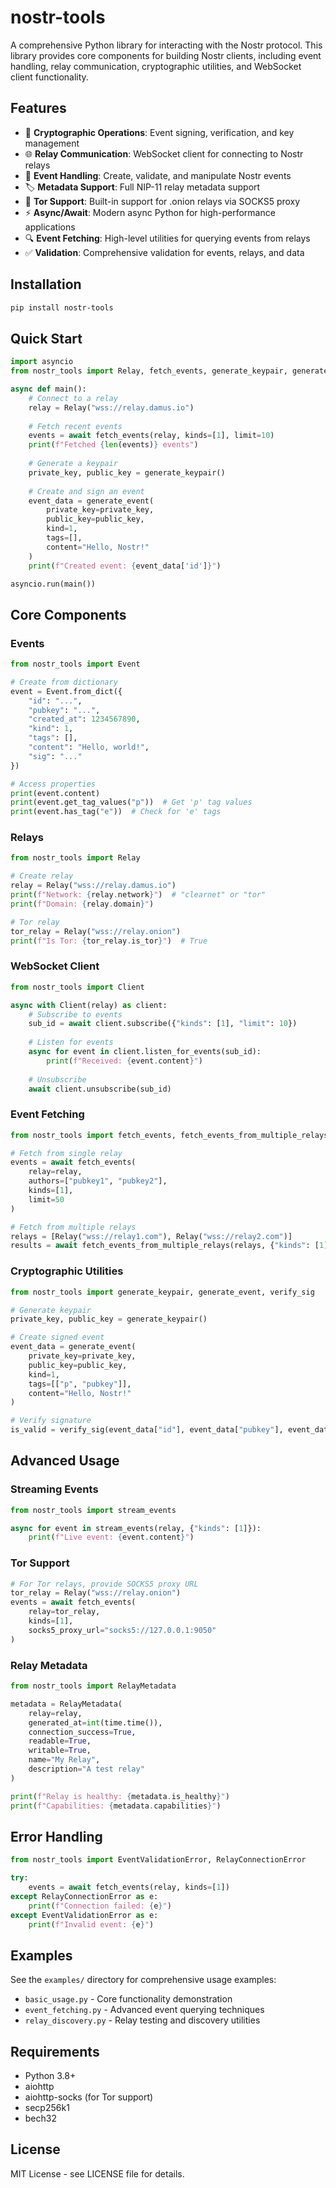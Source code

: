 # nostr-tools

A comprehensive Python library for interacting with the Nostr protocol. This library provides core components for building Nostr clients, including event handling, relay communication, cryptographic utilities, and WebSocket client functionality.

## Features

- 🔐 **Cryptographic Operations**: Event signing, verification, and key management
- 🌐 **Relay Communication**: WebSocket client for connecting to Nostr relays
- 📝 **Event Handling**: Create, validate, and manipulate Nostr events
- 🏷️ **Metadata Support**: Full NIP-11 relay metadata support
- 🧅 **Tor Support**: Built-in support for .onion relays via SOCKS5 proxy
- ⚡ **Async/Await**: Modern async Python for high-performance applications
- 🔍 **Event Fetching**: High-level utilities for querying events from relays
- ✅ **Validation**: Comprehensive validation for events, relays, and data

## Installation

```bash
pip install nostr-tools
```

## Quick Start

```python
import asyncio
from nostr_tools import Relay, fetch_events, generate_keypair, generate_event

async def main():
    # Connect to a relay
    relay = Relay("wss://relay.damus.io")
    
    # Fetch recent events
    events = await fetch_events(relay, kinds=[1], limit=10)
    print(f"Fetched {len(events)} events")
    
    # Generate a keypair
    private_key, public_key = generate_keypair()
    
    # Create and sign an event
    event_data = generate_event(
        private_key=private_key,
        public_key=public_key,
        kind=1,
        tags=[],
        content="Hello, Nostr!"
    )
    print(f"Created event: {event_data['id']}")

asyncio.run(main())
```

## Core Components

### Events

```python
from nostr_tools import Event

# Create from dictionary
event = Event.from_dict({
    "id": "...",
    "pubkey": "...", 
    "created_at": 1234567890,
    "kind": 1,
    "tags": [],
    "content": "Hello, world!",
    "sig": "..."
})

# Access properties
print(event.content)
print(event.get_tag_values("p"))  # Get 'p' tag values
print(event.has_tag("e"))  # Check for 'e' tags
```

### Relays

```python
from nostr_tools import Relay

# Create relay
relay = Relay("wss://relay.damus.io")
print(f"Network: {relay.network}")  # "clearnet" or "tor"
print(f"Domain: {relay.domain}")

# Tor relay
tor_relay = Relay("wss://relay.onion")
print(f"Is Tor: {tor_relay.is_tor}")  # True
```

### WebSocket Client

```python
from nostr_tools import Client

async with Client(relay) as client:
    # Subscribe to events
    sub_id = await client.subscribe({"kinds": [1], "limit": 10})
    
    # Listen for events
    async for event in client.listen_for_events(sub_id):
        print(f"Received: {event.content}")
    
    # Unsubscribe
    await client.unsubscribe(sub_id)
```

### Event Fetching

```python
from nostr_tools import fetch_events, fetch_events_from_multiple_relays

# Fetch from single relay
events = await fetch_events(
    relay=relay,
    authors=["pubkey1", "pubkey2"],
    kinds=[1],
    limit=50
)

# Fetch from multiple relays
relays = [Relay("wss://relay1.com"), Relay("wss://relay2.com")]
results = await fetch_events_from_multiple_relays(relays, {"kinds": [1]})
```

### Cryptographic Utilities

```python
from nostr_tools import generate_keypair, generate_event, verify_sig

# Generate keypair
private_key, public_key = generate_keypair()

# Create signed event
event_data = generate_event(
    private_key=private_key,
    public_key=public_key,
    kind=1,
    tags=[["p", "pubkey"]],
    content="Hello, Nostr!"
)

# Verify signature
is_valid = verify_sig(event_data["id"], event_data["pubkey"], event_data["sig"])
```

## Advanced Usage

### Streaming Events

```python
from nostr_tools import stream_events

async for event in stream_events(relay, {"kinds": [1]}):
    print(f"Live event: {event.content}")
```

### Tor Support

```python
# For Tor relays, provide SOCKS5 proxy URL
tor_relay = Relay("wss://relay.onion")
events = await fetch_events(
    relay=tor_relay,
    kinds=[1],
    socks5_proxy_url="socks5://127.0.0.1:9050"
)
```

### Relay Metadata

```python
from nostr_tools import RelayMetadata

metadata = RelayMetadata(
    relay=relay,
    generated_at=int(time.time()),
    connection_success=True,
    readable=True,
    writable=True,
    name="My Relay",
    description="A test relay"
)

print(f"Relay is healthy: {metadata.is_healthy}")
print(f"Capabilities: {metadata.capabilities}")
```

## Error Handling

```python
from nostr_tools import EventValidationError, RelayConnectionError

try:
    events = await fetch_events(relay, kinds=[1])
except RelayConnectionError as e:
    print(f"Connection failed: {e}")
except EventValidationError as e:
    print(f"Invalid event: {e}")
```

## Examples

See the `examples/` directory for comprehensive usage examples:

- `basic_usage.py` - Core functionality demonstration
- `event_fetching.py` - Advanced event querying techniques  
- `relay_discovery.py` - Relay testing and discovery utilities

## Requirements

- Python 3.8+
- aiohttp
- aiohttp-socks (for Tor support)
- secp256k1
- bech32

## License

MIT License - see LICENSE file for details.
